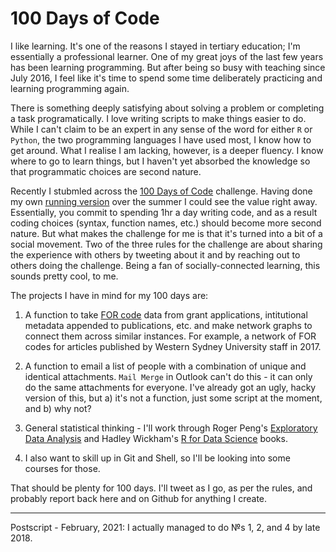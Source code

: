 # 100 Days of Code

I like learning. It's one of the reasons I stayed in tertiary education; I'm essentially a professional learner. One of my great joys of the last few years has been learning programming. But after being so busy with teaching since July 2016, I feel like it's time to spend some time deliberately practicing and learning programming again.

There is something deeply satisfying about solving a problem or completing a task programatically. I love writing scripts to make things easier to do. While I can't claim to be an expert in any sense of the word for either `R` or `Python`, the two programming languages I have used most, I know how to get around. What I realise I am lacking, however, is a deeper fluency. I know where to go to learn things, but I haven't yet absorbed the knowledge so that programmatic choices are second nature.

Recently I stubmled across the [100 Days of Code](http://www.100daysofcode.com/) challenge. Having done my own [running version](https://www.dralexnorman.net/post/running-economy-experiment-results-follow-up/) over the summer I could see the value right away. Essentially, you commit to spending 1hr a day writing code, and as a result coding choices (syntax, function names, etc.) should become more second nature. But what makes the challenge for me is that it's turned into a bit of a social movement. Two of the three rules for the challenge are about sharing the experience with others by tweeting about it and by reaching out to others doing the challenge. Being a fan of socially-connected learning, this sounds pretty cool, to me.

The projects I have in mind for my 100 days are:

1. A function to take [FOR code](http://www.abs.gov.au/ausstats/abs@.nsf/0/6BB427AB9696C225CA2574180004463E) data from grant applications, intitutional metadata appended to publications, etc. and make network graphs to connect them across similar instances. For example, a network of FOR codes for articles published by Western Sydney University staff in 2017.

2. A function to email a list of people with a combination of unique and identical attachments. `Mail Merge` in Outlook can't do this - it can only do the same attachments for everyone. I've already got an ugly, hacky version of this, but a) it's not a function, just some script at the moment, and b) why not?

3. General statistical thinking - I'll work through Roger Peng's [Exploratory Data Analysis](https://bookdown.org/rdpeng/exdata/) and Hadley Wickham's [R for Data Science](http://r4ds.had.co.nz/) books.

4. I also want to skill up in Git and Shell, so I'll be looking into some courses for those.

That should be plenty for 100 days. I'll tweet as I go, as per the rules, and probably report back here and on Github for anything I create.

---

Postscript - February, 2021: I actually managed to do №s 1, 2, and 4 by late 2018.
